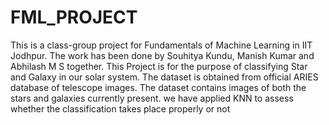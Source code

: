 # FML_PROJECT
This is a class-group project for Fundamentals of Machine Learning in IIT Jodhpur. The work has been done by Souhitya Kundu, Manish Kumar and Abhilash M S together. This Project is for the purpose of classifying Star and Galaxy in our solar system. 
The dataset is obtained from official ARIES database of telescope images.
The dataset contains images of both the stars and galaxies currently present.
we have applied KNN to assess whether the 
classification takes place properly or not
